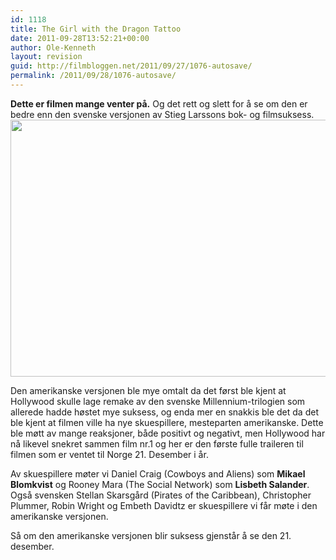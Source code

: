 ```yaml
---
id: 1118
title: The Girl with the Dragon Tattoo
date: 2011-09-28T13:52:21+00:00
author: Ole-Kenneth
layout: revision
guid: http://filmbloggen.net/2011/09/27/1076-autosave/
permalink: /2011/09/28/1076-autosave/
---
```

**Dette er filmen mange venter på.** Og det rett og slett for å se om den er bedre enn den svenske versjonen av Stieg Larssons bok- og filmsuksess.  
<a href="http://filmbloggen.net/2011/09/27/the-girl-with-the-dragon-tattoo/937950-girl-with-the-dragon-tattoo-the/" rel="attachment wp-att-1092"><img class="alignnone size-large wp-image-1092" src="http://filmbloggen.net/wp-content/uploads//2011/09/bgfqpet5-620x411.jpg" alt="" width="620" height="411" /></a>

Den amerikanske versjonen ble mye omtalt da det først ble kjent at Hollywood skulle lage remake av den svenske Millennium-trilogien som allerede hadde høstet mye suksess, og enda mer en snakkis ble det da det ble kjent at filmen ville ha nye skuespillere, mesteparten amerikanske. Dette ble møtt av mange reaksjoner, både positivt og negativt, men Hollywood har nå likevel snekret sammen film nr.1 og her er den første fulle traileren til filmen som er ventet til Norge 21. Desember i år.

Av skuespillere møter vi Daniel Craig (Cowboys and Aliens) som **Mikael Blomkvist** og Rooney Mara (The Social Network) som **Lisbeth Salander**. Også svensken Stellan Skarsgård (Pirates of the Caribbean), Christopher Plummer, Robin Wright og Embeth Davidtz er skuespillere vi får møte i den amerikanske versjonen.

Så om den amerikanske versjonen blir suksess gjenstår å se den 21. desember.

<div class="video-shortcode">
</div>

&nbsp;